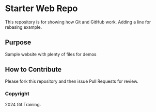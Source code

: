 # Starter Web Repo

This repository is for showing how Git and GitHub work. Adding a line for rebasing example.

## Purpose

Sample website with plenty of files for demos

## How to Contribute

Please fork this repository and then issue Pull Requests for review.

### Copyright

2024 Git.Training.